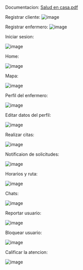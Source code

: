 Documentacion: [Salud en casa.pdf](https://github.com/user-attachments/files/19552287/Salud.en.casa.pdf)

Registrar cliente: ![image](https://github.com/user-attachments/assets/9e0bfe15-ef67-4f78-97c5-d0901cb67d57)

Registrar enfermero: ![image](https://github.com/user-attachments/assets/e0a97d37-39b6-4f3e-bb8c-1079537d6350)

Iniciar sesion: 

![image](https://github.com/user-attachments/assets/9dc7a67f-85bd-45d8-bcb7-08fc046a39ee)

Home:

![image](https://github.com/user-attachments/assets/5903a660-3fe9-4c87-9d1f-5fbb412cdc1b)

Mapa:

![image](https://github.com/user-attachments/assets/c76448a9-1ba4-4cc0-bc46-829cb2169e85)

Perfil del enfermero: 

![image](https://github.com/user-attachments/assets/72dfb975-2042-4f0f-b6c0-bf2af5b6e1b3)

Editar datos del perfil:

![image](https://github.com/user-attachments/assets/0b965e7f-5fec-4be5-82cb-7ba9bbcc9c4a)

Realizar citas:

![image](https://github.com/user-attachments/assets/ee414558-ff05-46d1-b03a-d6557f6786f1)

Notificaion de solicitudes: 

![image](https://github.com/user-attachments/assets/c5b843ec-d50f-46e6-a2d9-2d297c6c7834)

Horarios y ruta: 

![image](https://github.com/user-attachments/assets/c4ebf9ec-3db0-4fe9-936f-3b893202ab04)

Chats: 

![image](https://github.com/user-attachments/assets/7898378e-50b6-4810-9151-060d00c4d118)

Reportar usuario:

![image](https://github.com/user-attachments/assets/ac6fcee1-4e06-4f40-b5b5-3f9c4e6a64ef)

Bloquear usuario: 

![image](https://github.com/user-attachments/assets/7baf738b-0982-40b9-80c7-a8a68ed4e7cd)

Calificar la atencion:

![image](https://github.com/user-attachments/assets/2768a5b3-3c80-4d00-985e-21802d39f613)
